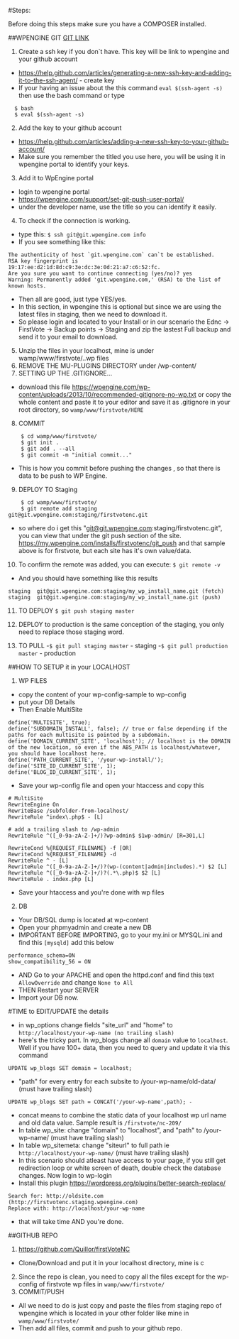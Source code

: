 #Steps:

Before doing this steps make sure you have a COMPOSER installed.

##WPENGINE GIT
[GIT LINK](https://wpengine.com/git/)

1. Create a ssh key if you don`t have. This key will be link to wpengine and your github account
  - https://help.github.com/articles/generating-a-new-ssh-key-and-adding-it-to-the-ssh-agent/ - create key
  - If your having an issue about the this command `eval $(ssh-agent -s)` then use the bash command or type
```shell
  $ bash 
  $ eval $(ssh-agent -s)
```
2. Add the key to your github account
  - https://help.github.com/articles/adding-a-new-ssh-key-to-your-github-account/
  - Make sure you remember the titled you use here, you will be using it in wpengine portal to identify your keys.
3. Add it to WpEngine portal
  - login to wpengine portal
  - https://wpengine.com/support/set-git-push-user-portal/
  - under the developer name, use the title so you can identify it easily.
4. To check if the connection is working.
  - type this: `$ ssh git@git.wpengine.com info`
  - If you see something like this:
```shell
The authenticity of host `git.wpengine.com` can`t be established.
RSA key fingerprint is 19:17:ee:d2:1d:8d:c9:3e:dc:3e:0d:21:a7:c6:52:fc.
Are you sure you want to continue connecting (yes/no)? yes
Warning: Permanently added 'git.wpengine.com,' (RSA) to the list of known hosts.
```
  - Then all are good, just type YES/yes.
  - In this section, in wpengine this is optional but since we are using the latest files in staging, then we need to download it. 
  - So please login and located to your Install or in our scenario the Ednc -> FirstVote -> Backup points -> Staging and zip the lastest Full backup and send it to your email to download.
  
5. Unzip the files in your localhost, mine is under wamp/www/firstvote/..wp files
6. REMOVE THE MU-PLUGINS DIRECTORY under /wp-content/
7. SETTING UP THE .GITIGNORE…
  - download this file  https://wpengine.com/wp-content/uploads/2013/10/recommended-gitignore-no-wp.txt or copy the whole content and paste it to your editor and save it as .gitignore in your root directory, so `wamp/www/firstvote/HERE`

8. COMMIT
```shell
    $ cd wamp/www/firstvote/
	$ git init .
	$ git add . --all
	$ git commit -m "initial commit..."
```	
  - This is how you commit before pushing the changes , so that there is data to be push to WP Engine.
			
9. DEPLOY TO Staging 
```shell
	$ cd wamp/www/firstvote/
	$ git remote add staging git@git.wpengine.com:staging/firstvotenc.git
```
  - so where do i get this "git@git.wpengine.com:staging/firstvotenc.git", you can view that under the git push section of the site. https://my.wpengine.com/installs/firstvotenc/git_push and that sample above is for firstvote, but each site has it's own value/data.
10. To confirm the remote was added, you can execute: `$ git remote -v`
  - And you should have something like this results
```shell
staging  git@git.wpengine.com:staging/my_wp_install_name.git (fetch)
staging  git@git.wpengine.com:staging/my_wp_install_name.git (push)
```
11. TO DEPLOY
	`$ git push staging master`

12. DEPLOY to production is the same conception of the staging, you only need to replace those staging word.

13. TO PULL
	-`$ git pull staging master` - staging
	-`$ git pull production master` - production
	
	
##HOW TO SETUP it in your LOCALHOST
1. WP FILES
  - copy the content of your wp-config-sample to wp-config
  - put your DB Details
  - Then Enable MultiSite 
```shell 
define('MULTISITE', true);
define('SUBDOMAIN_INSTALL', false); // true or false depending if the paths for each multisite is pointed by a subdomain.
define('DOMAIN_CURRENT_SITE', 'localhost'); // localhost is the DOMAIN of the new location, so even if the ABS_PATH is localhost/whatever, you should have localhost here.
define('PATH_CURRENT_SITE', '/your-wp-install/');
define('SITE_ID_CURRENT_SITE', 1);
define('BLOG_ID_CURRENT_SITE', 1);
```
  - Save your wp-config file and open your htaccess and copy this
```shell  
# MultiSite
RewriteEngine On
RewriteBase /subfolder-from-localhost/
RewriteRule ^index\.php$ - [L]

# add a trailing slash to /wp-admin
RewriteRule ^([_0-9a-zA-Z-]+/)?wp-admin$ $1wp-admin/ [R=301,L]

RewriteCond %{REQUEST_FILENAME} -f [OR]
RewriteCond %{REQUEST_FILENAME} -d
RewriteRule ^ - [L]
RewriteRule ^([_0-9a-zA-Z-]+/)?(wp-(content|admin|includes).*) $2 [L]
RewriteRule ^([_0-9a-zA-Z-]+/)?(.*\.php)$ $2 [L]
RewriteRule . index.php [L]
```
  - Save your htaccess and you're done with wp files  

2. DB
  - Your DB/SQL dump is located at wp-content
  - Open your phpmyadmin and create a new DB
  - IMPORTANT BEFORE IMPORTING, go to your my.ini or MYSQL.ini and find this `[mysqld]` add this below
```shell
performance_schema=ON
show_compatibility_56 = ON
```
  - AND Go to your APACHE and open the httpd.conf and find this text `AllowOverride` and change `None to All`
  - THEN Restart your SERVER
  - Import your DB now.

#TIME to EDIT/UPDATE the details
  - in wp_options change fields "site_url" and "home" to `http://localhost/your-wp-name (no trailing slash)`
  - here's the tricky part. In wp_blogs change all `domain` value to `localhost`. Well if you have 100+ data, then you need to query and update it via this command
```shell	
UPDATE wp_blogs SET domain = localhost;
```
  - "path" for every entry for each subsite to /your-wp-name/old-data/ (must have trailing slash)
```shell	
UPDATE wp_blogs SET path = CONCAT('/your-wp-name',path); - 
```
  - concat means to combine the static data of your localhost wp url name and old data value. Sample result is `/firstvote/nc-209/`
  - In table wp_site: change "domain" to "localhost", and "path" to /your-wp-name/ (must have trailing slash)
  - In table wp_sitemeta: change "siteurl" to full path ie `http://localhost/your-wp-name/` (must have trailing slash)
  - In this scenario should atleast have access to your page, if you still get redirection loop or white screen of death, double check the database changes. Now login to wp-login
  - Install this plugin https://wordpress.org/plugins/better-search-replace/
```shell
Search for: http://oldsite.com (http://firstvotenc.staging.wpengine.com)
Replace with: http://localhost/your-wp-name
```
  - that will take time AND you're done.
	
	
  
##GITHUB REPO

1. https://github.com/Quillor/firstVoteNC
  - Clone/Download and put it in your localhost directory, mine is c
2. Since the repo is clean, you need to copy all the files except for the wp-config of firstvote wp files in `wamp/www/firstvote/`
3. COMMIT/PUSH
  - All we need to do is just copy and paste the files from staging repo of wpengine which is located in your other folder like mine in `wamp/www/firstvote/`
  - Then add all files, commit and push to your github repo.
 
